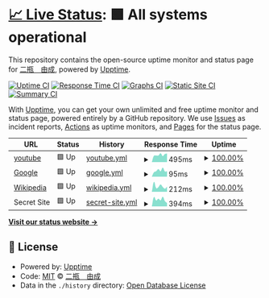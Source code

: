 # [📈 Live Status](https://demo.upptime.js.org): <!--live status--> **🟩 All systems operational**

This repository contains the open-source uptime monitor and status page for [二瓶　由成](https://demo.upptime.js.org), powered by [Upptime](https://github.com/upptime/upptime).

[![Uptime CI](https://github.com/koj-co/upptime/workflows/Uptime%20CI/badge.svg)](https://github.com/koj-co/upptime/actions?query=workflow%3A%22Uptime+CI%22)
[![Response Time CI](https://github.com/koj-co/upptime/workflows/Response%20Time%20CI/badge.svg)](https://github.com/koj-co/upptime/actions?query=workflow%3A%22Response+Time+CI%22)
[![Graphs CI](https://github.com/koj-co/upptime/workflows/Graphs%20CI/badge.svg)](https://github.com/koj-co/upptime/actions?query=workflow%3A%22Graphs+CI%22)
[![Static Site CI](https://github.com/koj-co/upptime/workflows/Static%20Site%20CI/badge.svg)](https://github.com/koj-co/upptime/actions?query=workflow%3A%22Static+Site+CI%22)
[![Summary CI](https://github.com/koj-co/upptime/workflows/Summary%20CI/badge.svg)](https://github.com/koj-co/upptime/actions?query=workflow%3A%22Summary+CI%22)

With [Upptime](https://upptime.js.org), you can get your own unlimited and free uptime monitor and status page, powered entirely by a GitHub repository. We use [Issues](https://github.com/yoshinari1356/upptime_test/issues) as incident reports, [Actions](https://github.com/yoshinari1356/upptime_test/actions) as uptime monitors, and [Pages](https://demo.upptime.js.org) for the status page.

<!--start: status pages-->
<!-- This summary is generated by Upptime (https://github.com/upptime/upptime) -->
<!-- Do not edit this manually, your changes will be overwritten -->
<!-- prettier-ignore -->
| URL | Status | History | Response Time | Uptime |
| --- | ------ | ------- | ------------- | ------ |
| <img alt="" src="http://youtube.com/favicon.ico" height="13"> [youtube](http://youtube.com/) | 🟩 Up | [youtube.yml](https://github.com/yoshinari1356/upptime_test/commits/HEAD/history/youtube.yml) | <details><summary><img alt="Response time graph" src="./graphs/youtube/response-time-week.png" height="20"> 495ms</summary><br><a href="https://yoshinari1356.github.io/upptime_test/history/youtube"><img alt="Response time 485" src="https://img.shields.io/endpoint?url=https%3A%2F%2Fraw.githubusercontent.com%2Fyoshinari1356%2Fupptime_test%2FHEAD%2Fapi%2Fyoutube%2Fresponse-time.json"></a><br><a href="https://yoshinari1356.github.io/upptime_test/history/youtube"><img alt="24-hour response time 582" src="https://img.shields.io/endpoint?url=https%3A%2F%2Fraw.githubusercontent.com%2Fyoshinari1356%2Fupptime_test%2FHEAD%2Fapi%2Fyoutube%2Fresponse-time-day.json"></a><br><a href="https://yoshinari1356.github.io/upptime_test/history/youtube"><img alt="7-day response time 495" src="https://img.shields.io/endpoint?url=https%3A%2F%2Fraw.githubusercontent.com%2Fyoshinari1356%2Fupptime_test%2FHEAD%2Fapi%2Fyoutube%2Fresponse-time-week.json"></a><br><a href="https://yoshinari1356.github.io/upptime_test/history/youtube"><img alt="30-day response time 436" src="https://img.shields.io/endpoint?url=https%3A%2F%2Fraw.githubusercontent.com%2Fyoshinari1356%2Fupptime_test%2FHEAD%2Fapi%2Fyoutube%2Fresponse-time-month.json"></a><br><a href="https://yoshinari1356.github.io/upptime_test/history/youtube"><img alt="1-year response time 501" src="https://img.shields.io/endpoint?url=https%3A%2F%2Fraw.githubusercontent.com%2Fyoshinari1356%2Fupptime_test%2FHEAD%2Fapi%2Fyoutube%2Fresponse-time-year.json"></a></details> | <details><summary><a href="https://yoshinari1356.github.io/upptime_test/history/youtube">100.00%</a></summary><a href="https://yoshinari1356.github.io/upptime_test/history/youtube"><img alt="All-time uptime 100.00%" src="https://img.shields.io/endpoint?url=https%3A%2F%2Fraw.githubusercontent.com%2Fyoshinari1356%2Fupptime_test%2FHEAD%2Fapi%2Fyoutube%2Fuptime.json"></a><br><a href="https://yoshinari1356.github.io/upptime_test/history/youtube"><img alt="24-hour uptime 100.00%" src="https://img.shields.io/endpoint?url=https%3A%2F%2Fraw.githubusercontent.com%2Fyoshinari1356%2Fupptime_test%2FHEAD%2Fapi%2Fyoutube%2Fuptime-day.json"></a><br><a href="https://yoshinari1356.github.io/upptime_test/history/youtube"><img alt="7-day uptime 100.00%" src="https://img.shields.io/endpoint?url=https%3A%2F%2Fraw.githubusercontent.com%2Fyoshinari1356%2Fupptime_test%2FHEAD%2Fapi%2Fyoutube%2Fuptime-week.json"></a><br><a href="https://yoshinari1356.github.io/upptime_test/history/youtube"><img alt="30-day uptime 100.00%" src="https://img.shields.io/endpoint?url=https%3A%2F%2Fraw.githubusercontent.com%2Fyoshinari1356%2Fupptime_test%2FHEAD%2Fapi%2Fyoutube%2Fuptime-month.json"></a><br><a href="https://yoshinari1356.github.io/upptime_test/history/youtube"><img alt="1-year uptime 100.00%" src="https://img.shields.io/endpoint?url=https%3A%2F%2Fraw.githubusercontent.com%2Fyoshinari1356%2Fupptime_test%2FHEAD%2Fapi%2Fyoutube%2Fuptime-year.json"></a></details>
| <img alt="" src="https://www.google.com/favicon.ico" height="13"> [Google](https://www.google.com) | 🟩 Up | [google.yml](https://github.com/yoshinari1356/upptime_test/commits/HEAD/history/google.yml) | <details><summary><img alt="Response time graph" src="./graphs/google/response-time-week.png" height="20"> 95ms</summary><br><a href="https://yoshinari1356.github.io/upptime_test/history/google"><img alt="Response time 109" src="https://img.shields.io/endpoint?url=https%3A%2F%2Fraw.githubusercontent.com%2Fyoshinari1356%2Fupptime_test%2FHEAD%2Fapi%2Fgoogle%2Fresponse-time.json"></a><br><a href="https://yoshinari1356.github.io/upptime_test/history/google"><img alt="24-hour response time 85" src="https://img.shields.io/endpoint?url=https%3A%2F%2Fraw.githubusercontent.com%2Fyoshinari1356%2Fupptime_test%2FHEAD%2Fapi%2Fgoogle%2Fresponse-time-day.json"></a><br><a href="https://yoshinari1356.github.io/upptime_test/history/google"><img alt="7-day response time 95" src="https://img.shields.io/endpoint?url=https%3A%2F%2Fraw.githubusercontent.com%2Fyoshinari1356%2Fupptime_test%2FHEAD%2Fapi%2Fgoogle%2Fresponse-time-week.json"></a><br><a href="https://yoshinari1356.github.io/upptime_test/history/google"><img alt="30-day response time 82" src="https://img.shields.io/endpoint?url=https%3A%2F%2Fraw.githubusercontent.com%2Fyoshinari1356%2Fupptime_test%2FHEAD%2Fapi%2Fgoogle%2Fresponse-time-month.json"></a><br><a href="https://yoshinari1356.github.io/upptime_test/history/google"><img alt="1-year response time 112" src="https://img.shields.io/endpoint?url=https%3A%2F%2Fraw.githubusercontent.com%2Fyoshinari1356%2Fupptime_test%2FHEAD%2Fapi%2Fgoogle%2Fresponse-time-year.json"></a></details> | <details><summary><a href="https://yoshinari1356.github.io/upptime_test/history/google">100.00%</a></summary><a href="https://yoshinari1356.github.io/upptime_test/history/google"><img alt="All-time uptime 100.00%" src="https://img.shields.io/endpoint?url=https%3A%2F%2Fraw.githubusercontent.com%2Fyoshinari1356%2Fupptime_test%2FHEAD%2Fapi%2Fgoogle%2Fuptime.json"></a><br><a href="https://yoshinari1356.github.io/upptime_test/history/google"><img alt="24-hour uptime 100.00%" src="https://img.shields.io/endpoint?url=https%3A%2F%2Fraw.githubusercontent.com%2Fyoshinari1356%2Fupptime_test%2FHEAD%2Fapi%2Fgoogle%2Fuptime-day.json"></a><br><a href="https://yoshinari1356.github.io/upptime_test/history/google"><img alt="7-day uptime 100.00%" src="https://img.shields.io/endpoint?url=https%3A%2F%2Fraw.githubusercontent.com%2Fyoshinari1356%2Fupptime_test%2FHEAD%2Fapi%2Fgoogle%2Fuptime-week.json"></a><br><a href="https://yoshinari1356.github.io/upptime_test/history/google"><img alt="30-day uptime 100.00%" src="https://img.shields.io/endpoint?url=https%3A%2F%2Fraw.githubusercontent.com%2Fyoshinari1356%2Fupptime_test%2FHEAD%2Fapi%2Fgoogle%2Fuptime-month.json"></a><br><a href="https://yoshinari1356.github.io/upptime_test/history/google"><img alt="1-year uptime 100.00%" src="https://img.shields.io/endpoint?url=https%3A%2F%2Fraw.githubusercontent.com%2Fyoshinari1356%2Fupptime_test%2FHEAD%2Fapi%2Fgoogle%2Fuptime-year.json"></a></details>
| <img alt="" src="https://en.wikipedia.com/favicon.ico" height="13"> [Wikipedia](https://en.wikipedia.org) | 🟩 Up | [wikipedia.yml](https://github.com/yoshinari1356/upptime_test/commits/HEAD/history/wikipedia.yml) | <details><summary><img alt="Response time graph" src="./graphs/wikipedia/response-time-week.png" height="20"> 212ms</summary><br><a href="https://yoshinari1356.github.io/upptime_test/history/wikipedia"><img alt="Response time 231" src="https://img.shields.io/endpoint?url=https%3A%2F%2Fraw.githubusercontent.com%2Fyoshinari1356%2Fupptime_test%2FHEAD%2Fapi%2Fwikipedia%2Fresponse-time.json"></a><br><a href="https://yoshinari1356.github.io/upptime_test/history/wikipedia"><img alt="24-hour response time 195" src="https://img.shields.io/endpoint?url=https%3A%2F%2Fraw.githubusercontent.com%2Fyoshinari1356%2Fupptime_test%2FHEAD%2Fapi%2Fwikipedia%2Fresponse-time-day.json"></a><br><a href="https://yoshinari1356.github.io/upptime_test/history/wikipedia"><img alt="7-day response time 212" src="https://img.shields.io/endpoint?url=https%3A%2F%2Fraw.githubusercontent.com%2Fyoshinari1356%2Fupptime_test%2FHEAD%2Fapi%2Fwikipedia%2Fresponse-time-week.json"></a><br><a href="https://yoshinari1356.github.io/upptime_test/history/wikipedia"><img alt="30-day response time 258" src="https://img.shields.io/endpoint?url=https%3A%2F%2Fraw.githubusercontent.com%2Fyoshinari1356%2Fupptime_test%2FHEAD%2Fapi%2Fwikipedia%2Fresponse-time-month.json"></a><br><a href="https://yoshinari1356.github.io/upptime_test/history/wikipedia"><img alt="1-year response time 228" src="https://img.shields.io/endpoint?url=https%3A%2F%2Fraw.githubusercontent.com%2Fyoshinari1356%2Fupptime_test%2FHEAD%2Fapi%2Fwikipedia%2Fresponse-time-year.json"></a></details> | <details><summary><a href="https://yoshinari1356.github.io/upptime_test/history/wikipedia">100.00%</a></summary><a href="https://yoshinari1356.github.io/upptime_test/history/wikipedia"><img alt="All-time uptime 100.00%" src="https://img.shields.io/endpoint?url=https%3A%2F%2Fraw.githubusercontent.com%2Fyoshinari1356%2Fupptime_test%2FHEAD%2Fapi%2Fwikipedia%2Fuptime.json"></a><br><a href="https://yoshinari1356.github.io/upptime_test/history/wikipedia"><img alt="24-hour uptime 100.00%" src="https://img.shields.io/endpoint?url=https%3A%2F%2Fraw.githubusercontent.com%2Fyoshinari1356%2Fupptime_test%2FHEAD%2Fapi%2Fwikipedia%2Fuptime-day.json"></a><br><a href="https://yoshinari1356.github.io/upptime_test/history/wikipedia"><img alt="7-day uptime 100.00%" src="https://img.shields.io/endpoint?url=https%3A%2F%2Fraw.githubusercontent.com%2Fyoshinari1356%2Fupptime_test%2FHEAD%2Fapi%2Fwikipedia%2Fuptime-week.json"></a><br><a href="https://yoshinari1356.github.io/upptime_test/history/wikipedia"><img alt="30-day uptime 100.00%" src="https://img.shields.io/endpoint?url=https%3A%2F%2Fraw.githubusercontent.com%2Fyoshinari1356%2Fupptime_test%2FHEAD%2Fapi%2Fwikipedia%2Fuptime-month.json"></a><br><a href="https://yoshinari1356.github.io/upptime_test/history/wikipedia"><img alt="1-year uptime 100.00%" src="https://img.shields.io/endpoint?url=https%3A%2F%2Fraw.githubusercontent.com%2Fyoshinari1356%2Fupptime_test%2FHEAD%2Fapi%2Fwikipedia%2Fuptime-year.json"></a></details>
| <img alt="" src="https://icons.duckduckgo.com/ip3/null.ico" height="13"> Secret Site | 🟩 Up | [secret-site.yml](https://github.com/yoshinari1356/upptime_test/commits/HEAD/history/secret-site.yml) | <details><summary><img alt="Response time graph" src="./graphs/secret-site/response-time-week.png" height="20"> 394ms</summary><br><a href="https://yoshinari1356.github.io/upptime_test/history/secret-site"><img alt="Response time 717" src="https://img.shields.io/endpoint?url=https%3A%2F%2Fraw.githubusercontent.com%2Fyoshinari1356%2Fupptime_test%2FHEAD%2Fapi%2Fsecret-site%2Fresponse-time.json"></a><br><a href="https://yoshinari1356.github.io/upptime_test/history/secret-site"><img alt="24-hour response time 194" src="https://img.shields.io/endpoint?url=https%3A%2F%2Fraw.githubusercontent.com%2Fyoshinari1356%2Fupptime_test%2FHEAD%2Fapi%2Fsecret-site%2Fresponse-time-day.json"></a><br><a href="https://yoshinari1356.github.io/upptime_test/history/secret-site"><img alt="7-day response time 394" src="https://img.shields.io/endpoint?url=https%3A%2F%2Fraw.githubusercontent.com%2Fyoshinari1356%2Fupptime_test%2FHEAD%2Fapi%2Fsecret-site%2Fresponse-time-week.json"></a><br><a href="https://yoshinari1356.github.io/upptime_test/history/secret-site"><img alt="30-day response time 514" src="https://img.shields.io/endpoint?url=https%3A%2F%2Fraw.githubusercontent.com%2Fyoshinari1356%2Fupptime_test%2FHEAD%2Fapi%2Fsecret-site%2Fresponse-time-month.json"></a><br><a href="https://yoshinari1356.github.io/upptime_test/history/secret-site"><img alt="1-year response time 721" src="https://img.shields.io/endpoint?url=https%3A%2F%2Fraw.githubusercontent.com%2Fyoshinari1356%2Fupptime_test%2FHEAD%2Fapi%2Fsecret-site%2Fresponse-time-year.json"></a></details> | <details><summary><a href="https://yoshinari1356.github.io/upptime_test/history/secret-site">100.00%</a></summary><a href="https://yoshinari1356.github.io/upptime_test/history/secret-site"><img alt="All-time uptime 99.97%" src="https://img.shields.io/endpoint?url=https%3A%2F%2Fraw.githubusercontent.com%2Fyoshinari1356%2Fupptime_test%2FHEAD%2Fapi%2Fsecret-site%2Fuptime.json"></a><br><a href="https://yoshinari1356.github.io/upptime_test/history/secret-site"><img alt="24-hour uptime 100.00%" src="https://img.shields.io/endpoint?url=https%3A%2F%2Fraw.githubusercontent.com%2Fyoshinari1356%2Fupptime_test%2FHEAD%2Fapi%2Fsecret-site%2Fuptime-day.json"></a><br><a href="https://yoshinari1356.github.io/upptime_test/history/secret-site"><img alt="7-day uptime 100.00%" src="https://img.shields.io/endpoint?url=https%3A%2F%2Fraw.githubusercontent.com%2Fyoshinari1356%2Fupptime_test%2FHEAD%2Fapi%2Fsecret-site%2Fuptime-week.json"></a><br><a href="https://yoshinari1356.github.io/upptime_test/history/secret-site"><img alt="30-day uptime 100.00%" src="https://img.shields.io/endpoint?url=https%3A%2F%2Fraw.githubusercontent.com%2Fyoshinari1356%2Fupptime_test%2FHEAD%2Fapi%2Fsecret-site%2Fuptime-month.json"></a><br><a href="https://yoshinari1356.github.io/upptime_test/history/secret-site"><img alt="1-year uptime 100.00%" src="https://img.shields.io/endpoint?url=https%3A%2F%2Fraw.githubusercontent.com%2Fyoshinari1356%2Fupptime_test%2FHEAD%2Fapi%2Fsecret-site%2Fuptime-year.json"></a></details>

<!--end: status pages-->

[**Visit our status website →**](https://demo.upptime.js.org)

## 📄 License

- Powered by: [Upptime](https://github.com/upptime/upptime)
- Code: [MIT](./LICENSE) © [二瓶　由成](https://demo.upptime.js.org)
- Data in the `./history` directory: [Open Database License](https://opendatacommons.org/licenses/odbl/1-0/)
